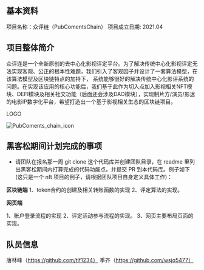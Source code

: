 ## 基本资料

项目名称：众评链（PubComentsChain）
项目成立日期: 2021.04

## 项目整体简介

众评连是一个全新原创的去中心化影视评定平台。为了解决传统中心化影视评定无法实现客观、公正的根本性难题，我们引入了客观因子并设计了一套算法模型，在该算法模型及区块链特点的加持下，
系统能够很好的解决传统中心化影评系统的问题。在实现该应用的核心功能后，我们基于此作为切入点加入影视相关NFT模块、DEFI模块及相关社交功能（后面还会涉及DAO模块），实现制片方/演员/影迷
的电影IP数字化平台，希望打造出一个基于影视相关生态的区块链项目。

LOGO


![PubComents_chain_icon](https://user-images.githubusercontent.com/23429926/120581633-a6b4e980-c41a-11eb-933e-f1d5ed2068c0.png)

## 黑客松期间计划完成的事项

- 请团队在报名那一周 git clone 这个代码库并创建团队目录，在 readme 里列出黑客松期间内打算完成的代码功能点。并提交 PR 到本代码库。例子如下 (这只是一个 nft 项目的例子，请根据团队项目自身定义具体工作)：

**区块链端**
1、token合约的创建及相关转账函数的实现
2、评定算法的实现。

**网页端**

1、账户登录流程的实现
2、评定活动参与流程的实现。
3、网页主要布局页面的实现。

## 队员信息

唐林峰（https://github.com/tlf1234）
季齐（https://github.com/wsjq5477）
